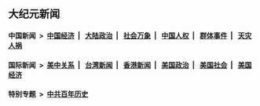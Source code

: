 ## 大纪元新闻

#### 中国新闻 &nbsp;>&nbsp; [中国经济](indexes/ncid283/README.md?05260445) &nbsp;| &nbsp; [大陆政治](indexes/ncid277/README.md?05260445) &nbsp;| &nbsp; [社会万象](indexes/ncid282/README.md?05260445) &nbsp;| &nbsp; [中国人权](indexes/ncid278/README.md?05260445) &nbsp;| &nbsp; [群体事件](indexes/ncid279/README.md?05260445) &nbsp;| &nbsp; [天灾人祸](indexes/ncid280/README.md?05260445)

#### 国际新闻 &nbsp;>&nbsp; [美中关系](indexes/nf1412576/README.md?05260445) &nbsp;| &nbsp; [台湾新闻](indexes/ncid1349361/README.md?05260445) &nbsp;| &nbsp; [香港新闻](indexes/ncid1349362/README.md?05260445) &nbsp;| &nbsp; [美国政治](indexes/ncid1078159/README.md?05260445) &nbsp;| &nbsp; [美国社会](indexes/ncid1078160/README.md?05260445) &nbsp;| &nbsp; [美国经济](indexes/ncid1078158/README.md?05260445)

#### 特别专题 &nbsp;>&nbsp; [中共百年历史](https://github.com/easy2view/epoch-special/blob/master/README.md?05260445)  
